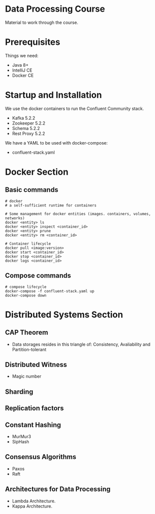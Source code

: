 # Data Processing Course

Material to work through the course.

# Prerequisites

Things we need:

- Java 8+
- IntelliJ CE
- Docker CE

# Startup and Installation

We use the docker containers to run the Confluent Community stack.

- Kafka 5.2.2
- Zookeeper 5.2.2
- Schema 5.2.2
- Rest Proxy 5.2.2

We have a YAML to be used with docker-compose:

- confluent-stack.yaml

# Docker Section

## Basic commands

```
# docker
# a self-sufficient runtime for containers

# Some management for docker entities (images. containers, volumes, networks)
docker <entity> ls
docker <entity> inspect <container_id>
docker <entity> prune
docker <entity> rm <container_id>

# Container lifecycle
docker pull <image:version>
docker start <container_id>
docker stop <container_id>
docker logs <container_id>
```

## Compose commands

```
# compose lifecycle
docker-compose -f confluent-stack.yaml up
docker-compose down
```

# Distributed Systems Section

## CAP Theorem

- Data storages resides in this triangle of:
  Consistency, Avaliability and Partition-tolerant

## Distributed Witness

- Magic number

## Sharding

## Replication factors

## Constant Hashing

- MurMur3
- SipHash

## Consensus Algorithms

- Paxos
- Raft

## Architectures for Data Processing

- Lambda Architecture.
- Kappa Architecture.
